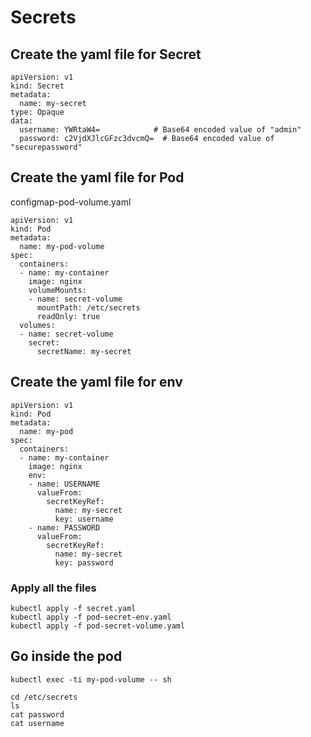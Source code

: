 # Secrets

## Create the yaml file for Secret

```
apiVersion: v1
kind: Secret
metadata:
  name: my-secret
type: Opaque
data:
  username: YWRtaW4=            # Base64 encoded value of "admin"
  password: c2VjdXJlcGFzc3dvcmQ=  # Base64 encoded value of "securepassword"
```

## Create the yaml file for Pod

configmap-pod-volume.yaml

```
apiVersion: v1
kind: Pod
metadata:
  name: my-pod-volume
spec:
  containers:
  - name: my-container
    image: nginx
    volumeMounts:
    - name: secret-volume
      mountPath: /etc/secrets
      readOnly: true
  volumes:
  - name: secret-volume
    secret:
      secretName: my-secret
```

## Create the yaml file for env

```
apiVersion: v1
kind: Pod
metadata:
  name: my-pod
spec:
  containers:
  - name: my-container
    image: nginx
    env:
    - name: USERNAME
      valueFrom:
        secretKeyRef:
          name: my-secret
          key: username
    - name: PASSWORD
      valueFrom:
        secretKeyRef:
          name: my-secret
          key: password
```

### Apply all the files

```
kubectl apply -f secret.yaml 
kubectl apply -f pod-secret-env.yaml 
kubectl apply -f pod-secret-volume.yaml
```

## Go inside the pod

```
kubectl exec -ti my-pod-volume -- sh
```

```
cd /etc/secrets
ls
cat password
cat username
```
